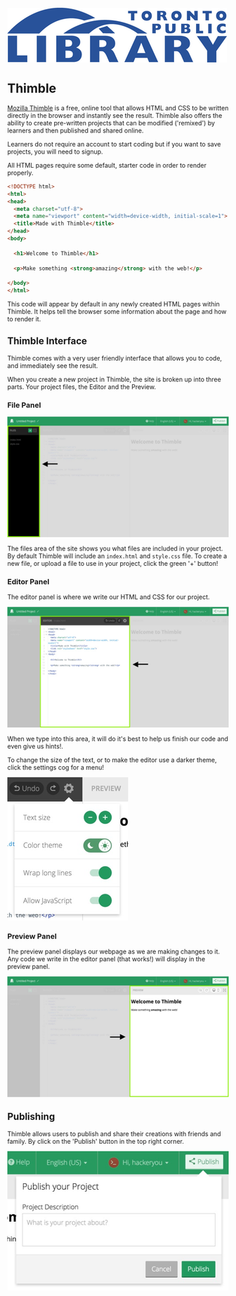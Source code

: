 ![](images/torontopubliclibrarylogo.png)

# Thimble

[Mozilla Thimble](https://thimble.mozilla.org/en-US/) is a free, online tool that allows HTML and CSS to be written directly in the browser and instantly see the result. Thimble also offers the ability to create pre-written projects that can be modified ('remixed') by learners and then published and shared online.

Learners do not require an account to start coding but if you want to save projects, you will need to signup.

All HTML pages require some default, starter code in order to render properly.

```HTML
<!DOCTYPE html>
<html>
<head>
  <meta charset="utf-8">
  <meta name="viewport" content="width=device-width, initial-scale=1">
  <title>Made with Thimble</title>
</head>
<body>

  <h1>Welcome to Thimble</h1>

  <p>Make something <strong>amazing</strong> with the web!</p>

</body>
</html>
```

This code will appear by default in any newly created HTML pages within Thimble. It helps tell the browser some information about the page and how to render it.

## Thimble Interface

Thimble comes with a very user friendly interface that allows you to code, and immediately see the result.

When you create a new project in Thimble, the site is broken up into three parts. Your project files, the Editor and the Preview.

### File Panel

![File View](images/fileView.jpg)

The files area of the site shows you what files are included in your project. By default Thimble will include an `index.html` and `style.css` file. To create a new file, or upload a file to use in your project, click the green '+' button!

### Editor Panel

The editor panel is where we write our HTML and CSS for our project.

![Editor View](images/editorView.jpg)

When we type into this area, it will do it's best to help us finish our code and even give us hints!.

To change the size of the text, or to make the editor use a darker theme, click the settings cog for a menu!

![Settings](images/editorSettings.jpg)

### Preview Panel

The preview panel displays our webpage as we are making changes to it. Any code we write in the editor panel (that works!) will display in the preview panel.

![Preview](images/previewView.jpg)

## Publishing

Thimble allows users to publish and share their creations with friends and family. By click on the 'Publish' button in the top right corner.

![publish](images/publish.jpg)
